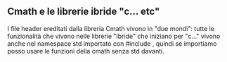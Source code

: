 ## Cmath e le librerie ibride "c... etc"
I file header ereditati dalla libreria Cmath vivono in "due mondi": tutte le funzionalità che vivono nelle librerie "ibride" che iniziano per "c..." vivono anche nel namespace std importato con #include <iostream>, quindi se importiamo <iostream> posso usare le funzioni della cmath senza std davanti.
